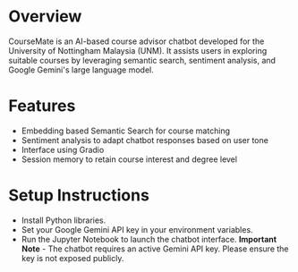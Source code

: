 # Overview
CourseMate is an AI-based course advisor chatbot developed for the University of Nottingham Malaysia (UNM). It assists users in exploring suitable courses by leveraging semantic search, sentiment analysis, and Google Gemini's large language model. 

# Features
- Embedding based Semantic Search for course matching
- Sentiment analysis to adapt chatbot responses based on user tone
- Interface using Gradio
- Session memory to retain course interest and degree level

# Setup Instructions
- Install Python libraries.
- Set your Google Gemini API key in your environment variables.
- Run the Jupyter Notebook to launch the chatbot interface.
**Important Note** - The chatbot requires an active Gemini API key. Please ensure the key is not exposed publicly.
